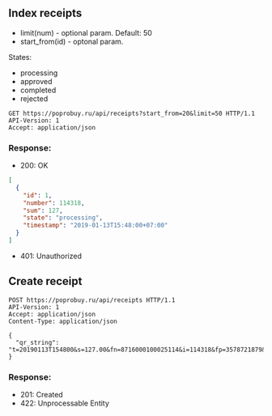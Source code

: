 ## Index receipts

- limit(num) - optional param. Default: 50
- start_from(id) - optonal param.

States:
- processing
- approved
- completed
- rejected

```http
GET https://poprobuy.ru/api/receipts?start_from=20&limit=50 HTTP/1.1
API-Version: 1
Accept: application/json
```

### Response:

- 200: OK

```json
[
  {
    "id": 1,
    "number": 114318,
    "sum": 127,
    "state": "processing",
    "timestamp": "2019-01-13T15:48:00+07:00"
  }
]
```
- 401: Unauthorized

## Create receipt

```http
POST https://poprobuy.ru/api/receipts HTTP/1.1
API-Version: 1
Accept: application/json
Content-Type: application/json

{
  "qr_string": "t=20190113T154800&s=127.00&fn=8716000100025114&i=114318&fp=3578721879&n=1"
}
```

### Response:

- 201: Created
- 422: Unprocessable Entity
